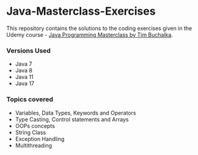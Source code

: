 <h1>Java-Masterclass-Exercises</h1>

This repository contains the solutions to the coding exercises given in the Udemy course - <a href="https://www.udemy.com/course/java-the-complete-java-developer-course/">Java Programming Masterclass by Tim Buchalka</a>.

<h3>Versions Used</h3>

- Java 7
- Java 8
- Java 11
- Java 17

<h3>Topics covered</h3>

- Variables, Data Types, Keywords and Operators
- Type Casting, Control statements and Arrays
- OOPs concepts
- String Class
- Exception Handling
- Multithreading
